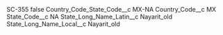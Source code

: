 <?xml version="1.0" encoding="UTF-8"?>
<CustomMetadata xmlns="http://soap.sforce.com/2006/04/metadata" xmlns:xsi="http://www.w3.org/2001/XMLSchema-instance" xmlns:xsd="http://www.w3.org/2001/XMLSchema">
    <label>SC-355</label>
    <protected>false</protected>
    <values>
        <field>Country_Code_State_Code__c</field>
        <value xsi:type="xsd:string">MX-NA</value>
    </values>
    <values>
        <field>Country_Code__c</field>
        <value xsi:type="xsd:string">MX</value>
    </values>
    <values>
        <field>State_Code__c</field>
        <value xsi:type="xsd:string">NA</value>
    </values>
    <values>
        <field>State_Long_Name_Latin__c</field>
        <value xsi:type="xsd:string">Nayarit_old</value>
    </values>
    <values>
        <field>State_Long_Name_Local__c</field>
        <value xsi:type="xsd:string">Nayarit_old</value>
    </values>
</CustomMetadata>
